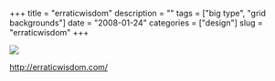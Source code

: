 +++
title = "erraticwisdom"
description = ""
tags = ["big type", "grid backgrounds"]
date = "2008-01-24"
categories = ["design"]
slug = "erraticwisdom"
+++


 

  <div id="screens-thumbs" class="clearfix">
    <div class="txt-center" id="design-submission"><a href="http://erraticwisdom.com/"><img id='bluga-thumbnail-1077' class='bluga-thumbnail large' src='http://media.konigi.com/bluga/
wt47f281fbe55a8_0.jpg'/></a></div>  
  </div>   
<p><a href="http://erraticwisdom.com/">http://erraticwisdom.com/</a></p>




